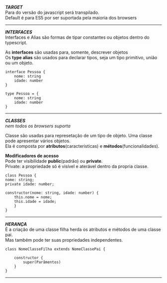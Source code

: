 ***TARGET***<br>
Para do versão do javascript será transpilado.<br>
Default é para ES5 por ser suportada pela maioria dos browsers<br>

---
***INTERFACES***<br>
Interfaces e Alias são formas de tipar constantes ou objetos dentro do typescript.<br>

As **interfaces** são usadas para, somente, descrever objetos<br>
Os **type alias** são usados para declarar tipos, seja um tipo primitivo, união ou um objeto.<br>

    interface Pessoa {
        nome: string
        idade: number
    }

    type Pessoa = {
        nome: string
        idade: number
    }


----------------------------------------------------------------
***CLASSES***<br>
*nem todos os browsers suporta*<br>

Classe são usadas para represetação de um tipo de objeto. Uma classe pode apresentar vários objetos.<br>
Ela é composta por **atributos**(caracteristicas) e **métodos**(funcionalidades).<br>

**Modificadores de acesso**<br>
Pode ter visibilidade **public**(padrão) ou **private**.<br>
Private: a propriedade só é visível e aterável dentro da propria classe.<br>



    class Pessoa {
    nome: string;
    private idade: number;

    constructor(nome: string, idade: number) {
        this.nome = nome;
        this.idade = idade;
        }
    }

---
***HERANÇA*** <br>
È a criação de uma classe filha herda os atributos e métodos de uma classe pai.<br>
Mas também pode ter suas propriedades independentes.<br>

    class NomeClasseFilha extends NomeClassePai {

        constructor {
            super(Parâmentos)
        }
    }

---